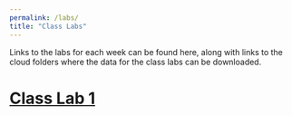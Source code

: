 ```yaml
---
permalink: /labs/
title: "Class Labs"
---
```


Links to the labs for each week can be found here, along with links to the cloud folders where the data for the class labs can be downloaded.

# [Class Lab 1](https://stevebholt.github.io/rpad316/labs/class-lab-1/)